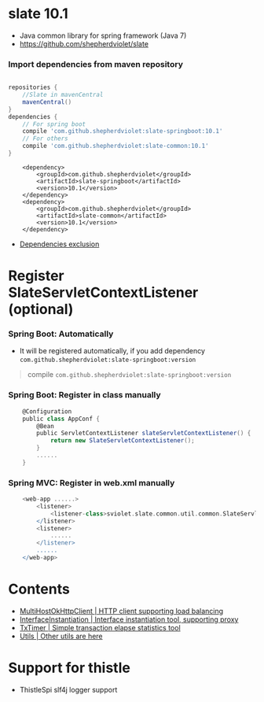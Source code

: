 # slate 10.1
* Java common library for spring framework (Java 7)
* https://github.com/shepherdviolet/slate

### Import dependencies from maven repository

```gradle

repositories {
    //Slate in mavenCentral
    mavenCentral()
}
dependencies {
    // For spring boot
    compile 'com.github.shepherdviolet:slate-springboot:10.1'
    // For others
    compile 'com.github.shepherdviolet:slate-common:10.1'
}

```

```maven
    <dependency>
        <groupId>com.github.shepherdviolet</groupId>
        <artifactId>slate-springboot</artifactId>
        <version>10.1</version>
    </dependency>
    <dependency>
        <groupId>com.github.shepherdviolet</groupId>
        <artifactId>slate-common</artifactId>
        <version>10.1</version>
    </dependency>
```

* [Dependencies exclusion](https://github.com/shepherdviolet/slate/blob/master/docs/dependencies-exclusion.md)

# Register SlateServletContextListener (optional)

### Spring Boot: Automatically

* It will be registered automatically, if you add dependency `com.github.shepherdviolet:slate-springboot:version`

> compile `com.github.shepherdviolet:slate-springboot:version`

### Spring Boot: Register in class manually

```gradle
    @Configuration
    public class AppConf {
        @Bean
        public ServletContextListener slateServletContextListener() {
            return new SlateServletContextListener();
        }
        ......
    }
```

### Spring MVC: Register in web.xml manually

```gradle
    <web-app ......>
        <listener>
            <listener-class>sviolet.slate.common.util.common.SlateServletContextListener</listener-class>
        </listener>
        <listener>
            ......
        </listener>
        ......
    </web-app>
```

# Contents

* [MultiHostOkHttpClient | HTTP client supporting load balancing](https://github.com/shepherdviolet/slate/blob/master/docs/httpclient/guide.md)
* [InterfaceInstantiation | Interface instantiation tool, supporting proxy](https://github.com/shepherdviolet/slate/blob/master/docs/interfaceinst/guide.md)
* [TxTimer | Simple transaction elapse statistics tool](https://github.com/shepherdviolet/slate/blob/master/docs/txtimer/guide.md)
* [Utils | Other utils are here](https://github.com/shepherdviolet/slate/tree/develop/slate-common/src/main/java/sviolet/slate/common/util)

# Support for thistle

* ThistleSpi slf4j logger support
